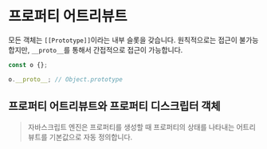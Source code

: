 # 프로퍼티 어트리뷰트

모든 객체는 `[[Prototype]]`이라는 내부 슬롯을 갖습니다. 원칙적으로는 접근이 불가능합지만, `__proto__`를 통해서 간접적으로 접근이 가능합니다.

```js
const o {};

o.__proto__; // Object.prototype
```

## 프로퍼티 어트리뷰트와 프로퍼티 디스크립터 객체

> 자바스크립트 엔진은 프로퍼티를 생성할 때 프로퍼티의 상태를 나타내는 어트리뷰트를 기본값으로 자동 정의합니다.
